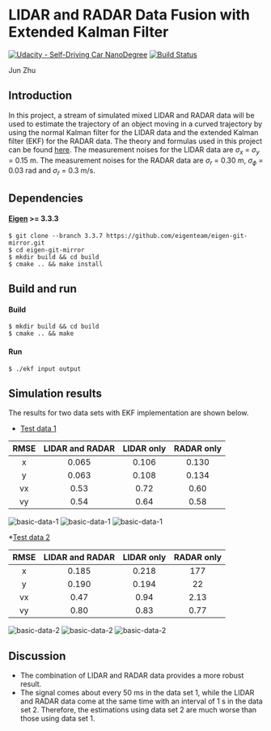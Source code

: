# LIDAR and RADAR Data Fusion with Extended Kalman Filter
[![Udacity - Self-Driving Car NanoDegree](https://s3.amazonaws.com/udacity-sdc/github/shield-carnd.svg)](http://www.udacity.com/drive)
[![Build Status](https://travis-ci.org/zhujun98/sensor-fusion.svg?branch=master)](https://travis-ci.org/zhujun98/sensor-fusion)

Jun Zhu


## Introduction

In this project, a stream of simulated mixed LIDAR and RADAR data will be used to estimate the trajectory of an object moving in a curved trajectory by using the normal Kalman filter for the LIDAR data and the extended Kalman filter (EKF) for the RADAR data. The theory and formulas used in this project can be found [here](../KalmanFilter.pdf). The measurement noises for the LIDAR data are $\sigma_x$ = $\sigma_y$ = 0.15 m. The measurement noises for the RADAR data are $\sigma_r$ = 0.30 m, $\sigma_\phi$ = 0.03 rad and $\sigma_\dot{r}$ = 0.3 m/s. 

## Dependencies

#### [Eigen](http://eigen.tuxfamily.org/index.php?title=Main_Page) >= 3.3.3

```shell script
$ git clone --branch 3.3.7 https://github.com/eigenteam/eigen-git-mirror.git
$ cd eigen-git-mirror
$ mkdir build && cd build
$ cmake .. && make install
```

## Build and run

#### Build

```shell script
$ mkdir build && cd build
$ cmake .. && make
```

#### Run

```shell script
$ ./ekf input output
```

## Simulation results

The results for two data sets with EKF implementation are shown below.

* [Test data 1](./data/sample-laser-radar-measurement-data-1.txt)

| RMSE  | LIDAR and RADAR | LIDAR only | RADAR only |
| :-------: | :------------------------: | :--------------: | :--------------: |
| x        |  0.065                 | 0.106                 |  0.130                 |
| y         | 0.063                 | 0.108                |  0.134                 |
| vx       | 0.53                   | 0.72                 |  0.60                 |
| vy       | 0.54                   | 0.64                 |  0.58                 |

![basic-data-1](./output/basic-data-1-xy.png)
![basic-data-1](./output/basic-data-1-vx.png)
![basic-data-1](./output/basic-data-1-vy.png)

*[Test data 2](./data/)

| RMSE  | LIDAR and RADAR | LIDAR only | RADAR only |
| :-------: | :------------------------: | :--------------: | :--------------: |
| x        |  0.185                 |  0.218       |  177          |
| y         | 0.190                |   0.194       |  22            |
| vx       | 0.47                  |   0.94        |  2.13         |
| vy       | 0.80                   |   0.83        |  0.77         |

![basic-data-2](./output/basic-data-2-xy.png)
![basic-data-2](./output/basic-data-2-vx.png)
![basic-data-2](./output/basic-data-2-vy.png)

## Discussion

 - The combination of LIDAR and RADAR data provides a more robust result.
 - The signal comes about every 50 ms in the data set 1, while the LIDAR and RADAR data come at the same time with an interval of 1 s in the data set 2. Therefore, the estimations using data set 2 are much worse than those using data set 1.
